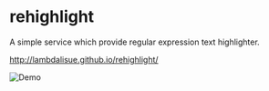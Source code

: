 # rehighlight

A simple service which provide regular expression text highlighter.

http://lambdalisue.github.io/rehighlight/

![Demo](https://i.gyazo.com/f298157fb0295a31e98e493ebbe96ada.png)
